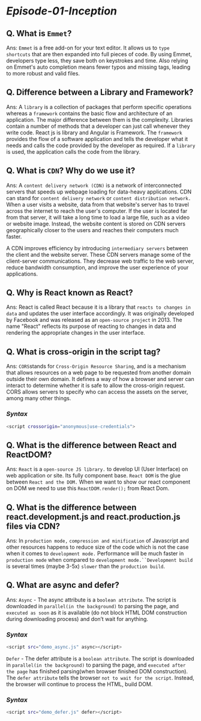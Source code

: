 # _Episode-01-Inception_

## Q. What is `Emmet`?

Ans: `Emmet` is a free add-on for your text editor. It allows us to `type shortcuts` that are then expanded into full pieces of code. By using Emmet, developers type less, they save both on keystrokes and time. Also relying on Emmet's auto completion means fewer typos and missing tags, leading to more robust and valid files.

## Q. Difference between a Library and Framework?

Ans: A `library` is a collection of packages that perform specific operations whereas a `framework` contains the basic flow and architecture of an application. The major difference between them is the complexity. Libraries contain a number of methods that a developer can just call whenever they write code. React js is library and Angular is Framework.
The `framework` provides the flow of a software application and tells the developer what it needs and calls the code provided by the developer as required. If a `library` is used, the application calls the code from the library.

## Q. What is `CDN`? Why do we use it?
Ans: A `content delivery network (CDN)` is a network of interconnected servers that speeds up webpage loading for data-heavy applications. CDN can stand for `content delivery network` or `content distribution network.` When a user visits a website, data from that website's server has to travel across the internet to reach the user's computer. If the user is located far from that server, it will take a long time to load a large file, such as a video or website image. Instead, the website content is stored on CDN servers geographically closer to the users and reaches their computers much faster.

A CDN improves efficiency by introducing `intermediary servers` between the client and the website server. These CDN servers manage some of the client-server communications. They decrease web traffic to the web server, reduce bandwidth consumption, and improve the user experience of your applications.


## Q. Why is React known as React?
Ans: React is called React because it is a library that `reacts to changes in data` and updates the user interface accordingly. It was originally developed by Facebook and was released as an `open-source project` in 2013. The name "React" reflects its purpose of reacting to changes in data and rendering the appropriate changes in the user interface.


## Q. What is cross-origin in the script tag?
Ans: `CORS`stands for `Cross-Origin Resource Sharing`, and is a mechanism that allows resources on a web page to be requested from another domain outside their own domain. It defines a way of how a browser and server can interact to determine whether it is safe to allow the cross-origin request. CORS allows servers to specify who can access the assets on the server, among many other things.
### _Syntax_
```sh
<script crossorigin="anonymous|use-credentials">
```

## Q. What is the difference between React and ReactDOM?
Ans: `React` is a `open-source JS library.` to develop UI (User Interface) on web application or site. Its fully component base.
`React DOM` is the glue between `React and the DOM.` When we want to show our react component on DOM we need to use this `ReactDOM.render();` from React Dom.


## Q. What is the difference between react.development.js and react.production.js files via CDN?
Ans: In `production mode,` `compression and minification` of Javascript and other resources happens to reduce size of the code which is not the case when it comes to `development mode.` Performance will be much faster in `production mode` when compared to `development mode.``Development build` is several times (maybe 3-5x) `slower` than the `production build`.


## Q. What are async and defer?
Ans: `Async` - The async attribute is a `boolean attribute`. The script is downloaded in `parallel(in the background)` to parsing the page, and `executed as soon` as it is available (do not block HTML DOM construction during downloading process) and don’t wait for anything.
### _Syntax_
```sh
<script src="demo_async.js" async></script>
```

`Defer` - The defer attribute is a `boolean attribute`. The script is downloaded in `parallel(in the background)` to parsing the page, and `executed after the page` has finished parsing(when browser finished DOM construction). The `defer attribute` tells the browser `not to wait for the script`. Instead, the browser will continue to process the HTML, build DOM.
### _Syntax_
```sh
<script src="demo_defer.js" defer></script>
```